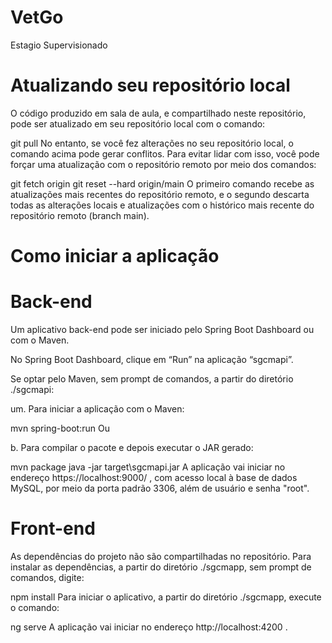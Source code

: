# VetGo
Estagio Supervisionado
# Atualizando seu repositório local
O código produzido em sala de aula, e compartilhado neste repositório, pode ser atualizado em seu repositório local com o comando:

git pull
No entanto, se você fez alterações no seu repositório local, o comando acima pode gerar conflitos. Para evitar lidar com isso, você pode forçar uma atualização com o repositório remoto por meio dos comandos:

git fetch origin
git reset --hard origin/main
O primeiro comando recebe as atualizações mais recentes do repositório remoto, e o segundo descarta todas as alterações locais e atualizações com o histórico mais recente do repositório remoto (branch main).

# Como iniciar a aplicação
# Back-end
Um aplicativo back-end pode ser iniciado pelo Spring Boot Dashboard ou com o Maven.

No Spring Boot Dashboard, clique em “Run” na aplicação “sgcmapi”.

Se optar pelo Maven, sem prompt de comandos, a partir do diretório ./sgcmapi:

um. Para iniciar a aplicação com o Maven:

mvn spring-boot:run
Ou

b. Para compilar o pacote e depois executar o JAR gerado:

mvn package
java -jar target\sgcmapi.jar
A aplicação vai iniciar no endereço https://localhost:9000/ , com acesso local à base de dados MySQL, por meio da porta padrão 3306, além de usuário e senha "root".

# Front-end
As dependências do projeto não são compartilhadas no repositório. Para instalar as dependências, a partir do diretório ./sgcmapp, sem prompt de comandos, digite:

npm install
Para iniciar o aplicativo, a partir do diretório ./sgcmapp, execute o comando:

ng serve
A aplicação vai iniciar no endereço http://localhost:4200 .

